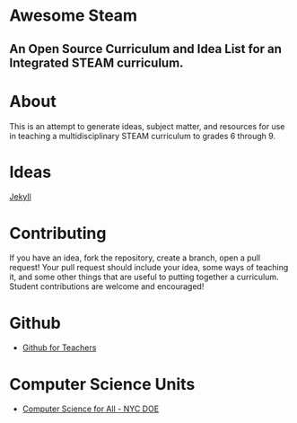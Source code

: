 # Awesome Steam
## An Open Source Curriculum and Idea List for an Integrated STEAM curriculum.

# About

This is an attempt to generate ideas, subject matter, and resources for use in teaching a multidisciplinary STEAM curriculum to grades 6 through 9.

# Ideas

[Jekyll](coding/ruby/jekyll_blog.md)

# Contributing

If you have an idea, fork the repository, create a branch, open a pull request!  Your pull request should include your idea, some ways of teaching it, and some other things that are useful to putting together a curriculum.  Student contributions are welcome and encouraged!

# Github

* [Github for Teachers](http://bsk.education/pd/FrontEndWebDesign/Github.html)

# Computer Science Units

* [Computer Science for All - NYC DOE](http://blueprint.cs4all.nyc/units/)
